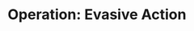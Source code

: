 ---
mission_id: evasive
editorsChoice:
title: "Operation: Evasive Action "
authors: 
    - "Andrew Emmons"
date:
filename: "deathst1.zip"
description: "As Han Solo and his team of commandos attempts to infiltrate the shield generator on Endor, they are unaware that the Emperor has plans for them. A legion of Dark Troopers is on the Death Star, awaiting launch for Endor. Your job is to somehow get onto the Death Star and eliminate the Dark Troopers before they can launch and destroy any hope the Rebellion has of defeating the Emperor."
heroImage: "./evasive.png"
levelReplaced:	SECBASE
difficulty: no
bm:	no
fme: no
wax: no
three_do: no
voc: no
gmd: no
vue: no
lfd: no
base: "New level from scratch" 
editors: "DFUSE"

---